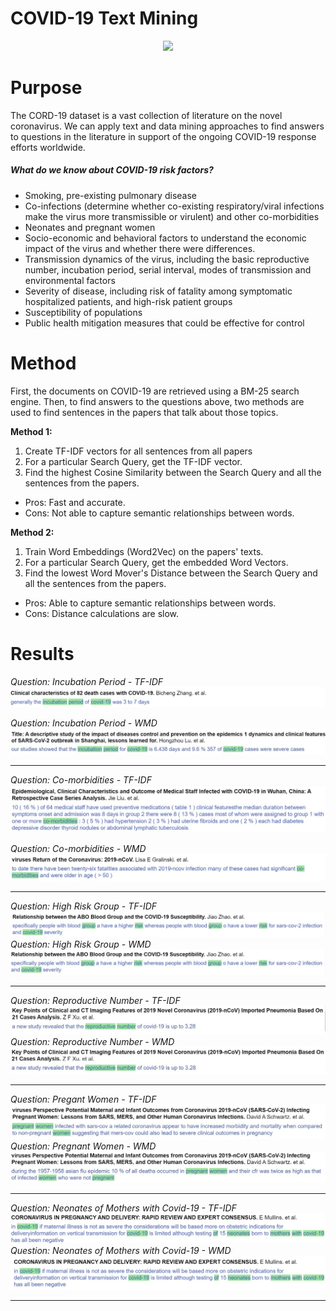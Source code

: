 # COVID-19 Text Mining
<div align="center">
	<img src="https://www.lsvbw.de/wp-content/uploads/2020/02/2802_Corona.jpg">
</div>

# Purpose
The CORD-19 dataset is a vast collection of literature on the novel coronavirus. We can apply text and data mining approaches to find answers to questions in the literature in support of the ongoing COVID-19 response efforts worldwide.

##### What do we know about COVID-19 risk factors?
  - Smoking, pre-existing pulmonary disease
  - Co-infections (determine whether co-existing respiratory/viral infections make the virus more transmissible or virulent) and other co-morbidities
  - Neonates and pregnant women
  - Socio-economic and behavioral factors to understand the economic impact of the virus and whether there were differences.
  - Transmission dynamics of the virus, including the basic reproductive number, incubation period, serial interval, modes of transmission and environmental factors
  - Severity of disease, including risk of fatality among symptomatic hospitalized patients, and high-risk patient groups
  - Susceptibility of populations
  - Public health mitigation measures that could be effective for control


# Method
First, the documents on COVID-19 are retrieved using a BM-25 search engine. Then, to find answers to the questions above, two methods are used to find sentences in the papers that talk about those topics.

**Method 1:**
1. Create TF-IDF vectors for all sentences from all papers
2. For a particular Search Query, get the TF-IDF vector.
3. Find the highest Cosine Similarity between the Search Query and all the sentences from the papers.

 - Pros: Fast and accurate.
 - Cons: Not able to capture semantic relationships between words.

**Method 2:**
1. Train Word Embeddings (Word2Vec) on the papers' texts.
2. For a particular Search Query, get the embedded Word Vectors.
3. Find the lowest Word Mover's Distance between the Search Query and all the sentences from the papers.

 - Pros: Able to capture semantic relationships between words.
 - Cons: Distance calculations are slow.

# Results

*Question: Incubation Period - TF-IDF*
![](https://raw.githubusercontent.com/tchanda90/covid19-textmining/master/img/incubation1_tfidf.jpg)

*Question: Incubation Period - WMD*
![](https://raw.githubusercontent.com/tchanda90/covid19-textmining/master/img/incubation1_wmd.jpg)

---

*Question: Co-morbidities - TF-IDF*
![](https://raw.githubusercontent.com/tchanda90/covid19-textmining/master/img/comorbidities_tfidf.jpg)

*Question: Co-morbidities - WMD*
![](https://raw.githubusercontent.com/tchanda90/covid19-textmining/master/img/comorbidities1_wmd.jpg)

---

*Question: High Risk Group - TF-IDF*
![](https://raw.githubusercontent.com/tchanda90/covid19-textmining/master/img/highrisk1_tfidf.jpg)
*Question: High Risk Group - WMD*
![](https://raw.githubusercontent.com/tchanda90/covid19-textmining/master/img/highrisk1_wmd.jpg)

---

*Question: Reproductive Number - TF-IDF*
![](https://raw.githubusercontent.com/tchanda90/covid19-textmining/master/img/reproductive_number_tfidf.jpg)
*Question: Reproductive Number - WMD*
![](https://raw.githubusercontent.com/tchanda90/covid19-textmining/master/img/reproductive_number_wmd.jpg)

---

*Question: Pregant Women - TF-IDF*
![](https://raw.githubusercontent.com/tchanda90/covid19-textmining/master/img/pregnancy1_tfidf.jpg)
*Question: Pregnant Women - WMD*
![](https://raw.githubusercontent.com/tchanda90/covid19-textmining/master/img/pregnancy1_wmd.jpg)

---

*Question: Neonates of Mothers with Covid-19 - TF-IDF*
![](https://raw.githubusercontent.com/tchanda90/covid19-textmining/master/img/neonates1_tfidf.jpg)
*Question: Neonates of Mothers with Covid-19 - WMD*
![](https://raw.githubusercontent.com/tchanda90/covid19-textmining/master/img/neonates1_wmd.jpg)

---